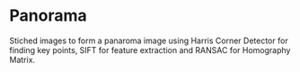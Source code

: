# Panorama
Stiched images to form a panaroma image using Harris Corner Detector for finding key points, SIFT for feature extraction and RANSAC for Homography Matrix.
